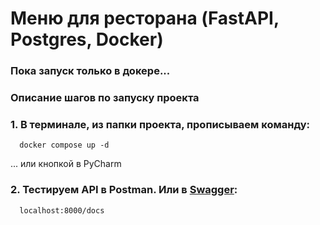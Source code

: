 # Меню для ресторана (FastAPI, Postgres, Docker)

### Пока запуск только в докере...

### Описание шагов по запуску проекта

  ### 1. В терминале, из папки проекта, прописываем команду: 
  
      docker compose up -d
      
...  или кнопкой в PyCharm

  ### 2. Тестируем API в Postman. Или в [Swagger](http://localhost:8000/docs): 
  
      localhost:8000/docs
 
